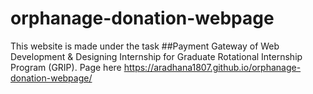 # orphanage-donation-webpage
This website is made under the task ##Payment Gateway 
of Web Development & Designing Internship for Graduate Rotational Internship Program (GRIP). 
Page here
https://aradhana1807.github.io/orphanage-donation-webpage/
